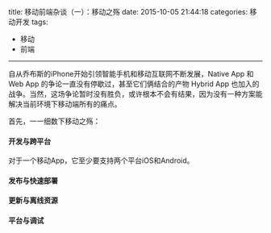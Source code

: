 title: 移动前端杂谈（一）：移动之殇
date: 2015-10-05 21:44:18
categories: 移动开发
tags:
 - 移动
 - 前端
---

自从乔布斯的iPhone开始引领智能手机和移动互联网不断发展，Native App 和 Web App 的争论一直没有停歇过，甚至它们俩结合的产物 Hybrid App 也加入的战争。当然，这场争论暂时没有胜负，或许根本不会有结果，因为没有一种方案能解决当前环境下移动端所有的痛点。

首先，一一细数下移动之殇：

#### 开发与跨平台

对于一个移动App，它至少要支持两个平台iOS和Android。


#### 发布与快速部署


#### 更新与离线资源


#### 平台与调试
